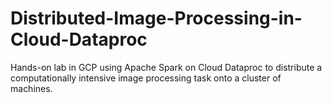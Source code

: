 # Distributed-Image-Processing-in-Cloud-Dataproc
 Hands-on lab in GCP using Apache Spark on Cloud Dataproc to distribute a computationally intensive image processing task onto a cluster of machines.
